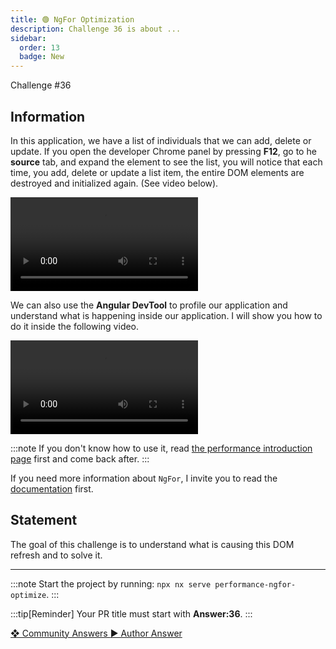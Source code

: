 ```yaml
---
title: 🟢 NgFor Optimization
description: Challenge 36 is about ...
sidebar:
  order: 13
  badge: New
---
```


<div class="chip">Challenge #36</div>

## Information

In this application, we have a list of individuals that we can add, delete or update. If you open the developer Chrome panel by pressing **F12**, go to he <b>source</b> tab, and expand the element to see the list, you will notice that each time, you add, delete or update a list item, the entire DOM elements are destroyed and initialized again. (See video below).

<video controls src="https://github.com/tomalaforge/angular-challenges/assets/30832608/71b90307-3ee3-42c0-a532-b67ce4f20bf6">
</video>

We can also use the <b>Angular DevTool</b> to profile our application and understand what is happening inside our application. I will show you how to do it inside the following video.

<video controls src="https://github.com/tomalaforge/angular-challenges/assets/30832608/dd8108c6-1d89-4b05-9aa5-e760bd6f7f11">
</video>

:::note
If you don't know how to use it, read [the performance introduction page](/challenges/angular-performance/) first and come back after.
:::

If you need more information about `NgFor`, I invite you to read the [documentation](https://angular.io/api/common/NgFor) first.

## Statement

The goal of this challenge is to understand what is causing this DOM refresh and to solve it.

---

:::note
Start the project by running: `npx nx serve performance-ngfor-optimize`.
:::

:::tip[Reminder]
Your PR title must start with <b>Answer:36</b>.
:::

<div class="article-footer">
  <a
    href="https://github.com/tomalaforge/angular-challenges/pulls?q=label%3A36+label%3Aanswer"
    alt="NgFor Optimization community solutions">
    ❖ Community Answers
  </a>
  <a
    href='https://github.com/tomalaforge/angular-challenges/pulls?q=label%3A36+label%3A"answer+author"'
    alt="NgFor Optimization solution author">
    ▶︎ Author Answer
  </a>
</div>
